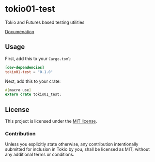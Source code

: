 # tokio01-test

Tokio and Futures based testing utilities

[Documenation](https://docs.rs/tokio01-test)

## Usage

First, add this to your `Cargo.toml`:

```toml
[dev-dependencies]
tokio01-test = "0.1.0"
```

Next, add this to your crate:

```rust
#[macro_use]
extern crate tokio01_test;
```

## License

This project is licensed under the [MIT license](LICENSE).

### Contribution

Unless you explicitly state otherwise, any contribution intentionally submitted
for inclusion in Tokio by you, shall be licensed as MIT, without any additional
terms or conditions.
